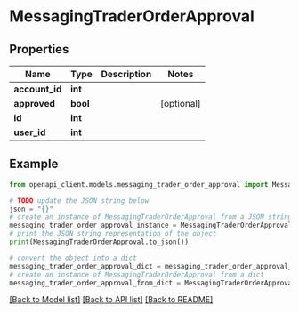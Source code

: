 # MessagingTraderOrderApproval


## Properties

Name | Type | Description | Notes
------------ | ------------- | ------------- | -------------
**account_id** | **int** |  | 
**approved** | **bool** |  | [optional] 
**id** | **int** |  | 
**user_id** | **int** |  | 

## Example

```python
from openapi_client.models.messaging_trader_order_approval import MessagingTraderOrderApproval

# TODO update the JSON string below
json = "{}"
# create an instance of MessagingTraderOrderApproval from a JSON string
messaging_trader_order_approval_instance = MessagingTraderOrderApproval.from_json(json)
# print the JSON string representation of the object
print(MessagingTraderOrderApproval.to_json())

# convert the object into a dict
messaging_trader_order_approval_dict = messaging_trader_order_approval_instance.to_dict()
# create an instance of MessagingTraderOrderApproval from a dict
messaging_trader_order_approval_from_dict = MessagingTraderOrderApproval.from_dict(messaging_trader_order_approval_dict)
```
[[Back to Model list]](../README.md#documentation-for-models) [[Back to API list]](../README.md#documentation-for-api-endpoints) [[Back to README]](../README.md)


